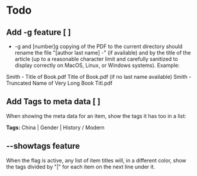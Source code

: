 # Todo

## Add -g feature [ ] 

- -g and [number]g copying of the PDF to the current directory should rename the file "[author last name] -" (if available) and by the title of the article (up to a reasonable character limit and carefully sanitized to display correctly on MacOS, Linux, or Windows systems). Example:

Smith - Title of Book.pdf
Title of Book.pdf (if no last name available)
Smith - Truncated Name of Very Long Book Titl.pdf


## Add Tags to meta data [ ] 

When showing the meta data for an item, show the tags it has too in a list: 

**Tags:** China | Gender | History / Modern 

## --showtags feature

When the flag is active, any list of item titles will, in a different color, show the tags divided by "|" for each item on the next line under it.
